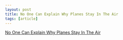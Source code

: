 ```yaml
---
layout: post
title: No One Can Explain Why Planes Stay In The Air
tags: [article]
---
```


<!--more-->

[No One Can Explain Why Planes Stay In The Air](https://www.scientificamerican.com/article/no-one-can-explain-why-planes-stay-in-the-air/)